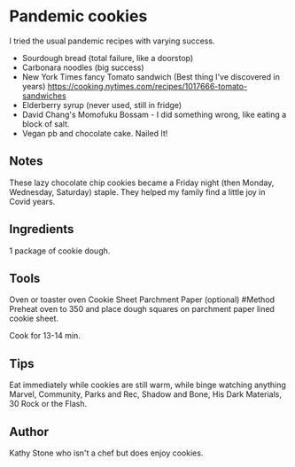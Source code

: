 # Pandemic cookies
I tried the usual pandemic recipes with varying success.

- Sourdough bread (total failure, like a doorstop)
- Carbonara noodles (big success)
- New York Times fancy Tomato sandwich (Best thing I've discovered in years) https://cooking.nytimes.com/recipes/1017666-tomato-sandwiches
- Elderberry syrup (never used, still in fridge)
- David Chang's Momofuku Bossam - I did something wrong, like eating a block of salt.
- Vegan pb and chocolate cake. Nailed It!

## Notes
These lazy chocolate chip cookies became a Friday night (then Monday, Wednesday, Saturday) staple.
They helped my family find a little joy in Covid years.

## Ingredients
1 package of cookie dough.

## Tools
Oven or toaster oven
Cookie Sheet
Parchment Paper (optional)
#Method
Preheat oven to 350 and place dough squares on parchment paper lined cookie sheet.

Cook for 13-14 min.

## Tips
Eat immediately while cookies are still warm, while binge watching anything Marvel, Community, Parks and Rec, Shadow and Bone, His Dark Materials, 30 Rock or the Flash.

## Author
Kathy Stone who isn't a chef but does enjoy cookies.
